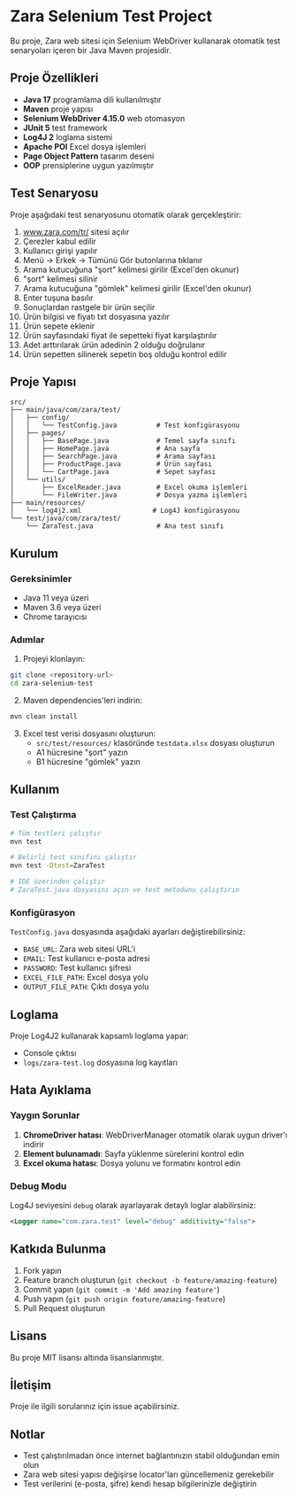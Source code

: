 # Zara Selenium Test Project

Bu proje, Zara web sitesi için Selenium WebDriver kullanarak otomatik test senaryoları içeren bir Java Maven projesidir.

## Proje Özellikleri

- **Java 17** programlama dili kullanılmıştır
- **Maven** proje yapısı
- **Selenium WebDriver 4.15.0** web otomasyon
- **JUnit 5** test framework
- **Log4J 2** loglama sistemi
- **Apache POI** Excel dosya işlemleri
- **Page Object Pattern** tasarım deseni
- **OOP** prensiplerine uygun yazılmıştır

## Test Senaryosu

Proje aşağıdaki test senaryosunu otomatik olarak gerçekleştirir:

1. www.zara.com/tr/ sitesi açılır
2. Çerezler kabul edilir
3. Kullanıcı girişi yapılır
4. Menü → Erkek → Tümünü Gör butonlarına tıklanır
5. Arama kutucuğuna "şort" kelimesi girilir (Excel'den okunur)
6. "şort" kelimesi silinir
7. Arama kutucuğuna "gömlek" kelimesi girilir (Excel'den okunur)
8. Enter tuşuna basılır
9. Sonuçlardan rastgele bir ürün seçilir
10. Ürün bilgisi ve fiyatı txt dosyasına yazılır
11. Ürün sepete eklenir
12. Ürün sayfasındaki fiyat ile sepetteki fiyat karşılaştırılır
13. Adet arttırılarak ürün adedinin 2 olduğu doğrulanır
14. Ürün sepetten silinerek sepetin boş olduğu kontrol edilir

## Proje Yapısı

```
src/
├── main/java/com/zara/test/
│   ├── config/
│   │   └── TestConfig.java          # Test konfigürasyonu
│   ├── pages/
│   │   ├── BasePage.java            # Temel sayfa sınıfı
│   │   ├── HomePage.java            # Ana sayfa
│   │   ├── SearchPage.java          # Arama sayfası
│   │   ├── ProductPage.java         # Ürün sayfası
│   │   └── CartPage.java            # Sepet sayfası
│   └── utils/
│       ├── ExcelReader.java         # Excel okuma işlemleri
│       └── FileWriter.java          # Dosya yazma işlemleri
├── main/resources/
│   └── log4j2.xml                  # Log4J konfigürasyonu
└── test/java/com/zara/test/
    └── ZaraTest.java                # Ana test sınıfı
```

## Kurulum

### Gereksinimler

- Java 11 veya üzeri
- Maven 3.6 veya üzeri
- Chrome tarayıcısı

### Adımlar

1. Projeyi klonlayın:
```bash
git clone <repository-url>
cd zara-selenium-test
```

2. Maven dependencies'leri indirin:
```bash
mvn clean install
```

3. Excel test verisi dosyasını oluşturun:
   - `src/test/resources/` klasöründe `testdata.xlsx` dosyası oluşturun
   - A1 hücresine "şort" yazın
   - B1 hücresine "gömlek" yazın

## Kullanım

### Test Çalıştırma

```bash
# Tüm testleri çalıştır
mvn test

# Belirli test sınıfını çalıştır
mvn test -Dtest=ZaraTest

# IDE üzerinden çalıştır
# ZaraTest.java dosyasını açın ve test metodunu çalıştırın
```

### Konfigürasyon

`TestConfig.java` dosyasında aşağıdaki ayarları değiştirebilirsiniz:

- `BASE_URL`: Zara web sitesi URL'i
- `EMAIL`: Test kullanıcı e-posta adresi
- `PASSWORD`: Test kullanıcı şifresi
- `EXCEL_FILE_PATH`: Excel dosya yolu
- `OUTPUT_FILE_PATH`: Çıktı dosya yolu

## Loglama

Proje Log4J2 kullanarak kapsamlı loglama yapar:

- Console çıktısı
- `logs/zara-test.log` dosyasına log kayıtları

## Hata Ayıklama

### Yaygın Sorunlar

1. **ChromeDriver hatası**: WebDriverManager otomatik olarak uygun driver'ı indirir
2. **Element bulunamadı**: Sayfa yüklenme sürelerini kontrol edin
3. **Excel okuma hatası**: Dosya yolunu ve formatını kontrol edin

### Debug Modu

Log4J seviyesini `debug` olarak ayarlayarak detaylı loglar alabilirsiniz:

```xml
<Logger name="com.zara.test" level="debug" additivity="false">
```

## Katkıda Bulunma

1. Fork yapın
2. Feature branch oluşturun (`git checkout -b feature/amazing-feature`)
3. Commit yapın (`git commit -m 'Add amazing feature'`)
4. Push yapın (`git push origin feature/amazing-feature`)
5. Pull Request oluşturun

## Lisans

Bu proje MIT lisansı altında lisanslanmıştır.

## İletişim

Proje ile ilgili sorularınız için issue açabilirsiniz.

## Notlar

- Test çalıştırılmadan önce internet bağlantınızın stabil olduğundan emin olun
- Zara web sitesi yapısı değişirse locator'ları güncellemeniz gerekebilir
- Test verilerini (e-posta, şifre) kendi hesap bilgilerinizle değiştirin
